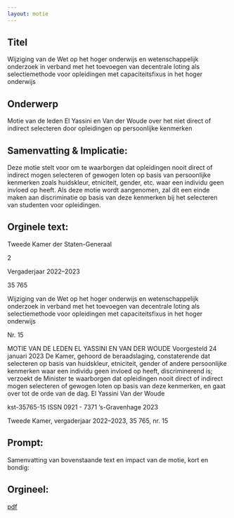 ```yaml
---
layout: motie
---
```

## Titel
Wijziging van de Wet op het hoger onderwijs en wetenschappelijk onderzoek in verband met het toevoegen van decentrale loting als selectiemethode voor opleidingen met capaciteitsfixus in het hoger onderwijs
## Onderwerp
Motie van de leden El Yassini en Van der Woude over het niet direct of indirect selecteren door opleidingen op persoonlijke kenmerken
## Samenvatting & Implicatie:

Deze motie stelt voor om te waarborgen dat opleidingen nooit direct of indirect mogen selecteren of gewogen loten op basis van persoonlijke kenmerken zoals huidskleur, etniciteit, gender, etc. waar een individu geen invloed op heeft. Als deze motie wordt aangenomen, zal dit een einde maken aan discriminatie op basis van deze kenmerken bij het selecteren van studenten voor opleidingen.
## Orginele text:


Tweede Kamer der Staten-Generaal

2

Vergaderjaar 2022–2023

35 765

Wijziging van de Wet op het hoger onderwijs en
wetenschappelijk onderzoek in verband met het
toevoegen van decentrale loting als
selectiemethode voor opleidingen met
capaciteitsfixus in het hoger onderwijs

Nr. 15

MOTIE VAN DE LEDEN EL YASSINI EN VAN DER WOUDE
Voorgesteld 24 januari 2023
De Kamer,
gehoord de beraadslaging,
constaterende dat selecteren op basis van huidskleur, etniciteit, gender of
andere persoonlijke kenmerken waar een individu geen invloed op heeft,
discriminerend is;
verzoekt de Minister te waarborgen dat opleidingen nooit direct of indirect
mogen selecteren of gewogen loten op basis van deze kenmerken,
en gaat over tot de orde van de dag.
El Yassini
Van der Woude

kst-35765-15
ISSN 0921 - 7371
’s-Gravenhage 2023

Tweede Kamer, vergaderjaar 2022–2023, 35 765, nr. 15


## Prompt:
Samenvatting van bovenstaande text en impact van de motie, kort en bondig:

## Orgineel:
[pdf](https://gegevensmagazijn.tweedekamer.nl/OData/v4/2.0/Document(204c3672-3e76-4a1b-9ea4-6eef470fdf0a)/resource)
